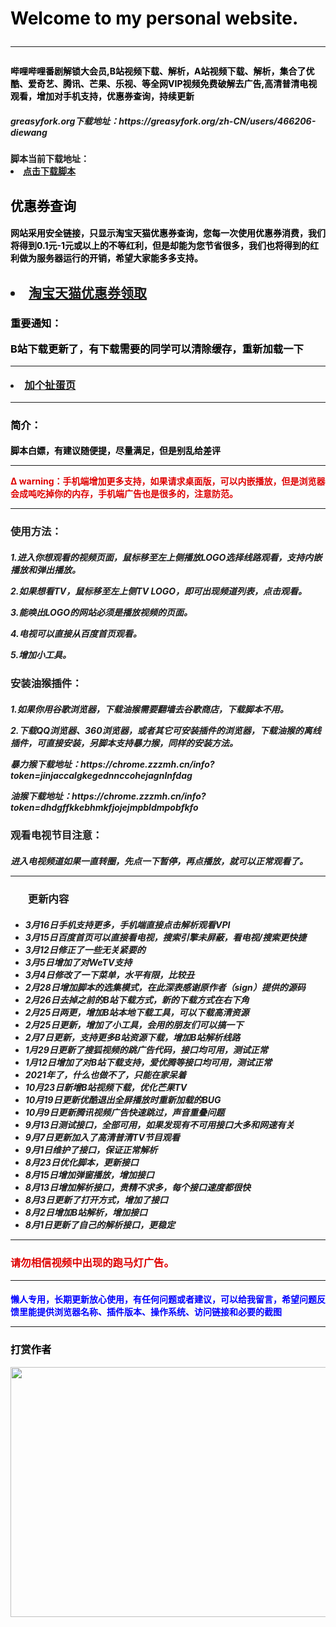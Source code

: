 <h1>
<div style="color:#000">Welcome to my personal website.</div>
<hr>
<h4>
<div style="color:#000">哔哩哔哩番剧解锁大会员,B站视频下载、解析，A站视频下载、解析，集合了优酷、爱奇艺、腾讯、芒果、乐视、等全网VIP视频免费破解去广告,高清普清电视观看，增加对手机支持，优惠券查询，持续更新</div>
<h5>
greasyfork.org下载地址：https://greasyfork.org/zh-CN/users/466206-diewang
<h4>
脚本当前下载地址：
<div>
    <li>
         <a href="https://qsqrftih.github.io/logl/jb.js">点击下载脚本</a>
    </li>
</div>	
<h2>
<div style="color:#000">优惠券查询</div>
<h4>
<div style="color:#000">网站采用安全链接，只显示淘宝天猫优惠券查询，您每一次使用优惠券消费，我们将得到0.1元-1元或以上的不等红利，但是却能为您节省很多，我们也将得到的红利做为服务器运行的开销，希望大家能多多支持。</div>
<h2>
<div>
    <li>
	 <a href="https://zuihuitao.cn" target="_blank">淘宝天猫优惠券领取</a>
    </li>
</div>
<h3>
<div style="color:#000">
<p>重要通知：</p>
<div>B站下载更新了，有下载需要的同学可以清除缓存，重新加载一下</div>
</div>
<hr>
	<div>  <li>
         <a href="https://qsqrftih.github.io/weibo">加个扯蛋页</a>
    </li></div>
	<hr>
<h3>
<div style="color:#000"><p>简介：</p></div>
<h4>
<div style="color:#000">脚本白嫖，有建议随便提，尽量满足，但是别乱给差评</div>
<hr>
<div style="color:#DF0101">Δ  warning：手机端增加更多支持，如果请求桌面版，可以内嵌播放，但是浏览器会成吨吃掉你的内存，手机端广告也是很多的，注意防范。</div>
<hr>
<h3>
<p>使用方法：</p>
<h5>
<p>1.进入你想观看的视频页面，鼠标移至左上侧播放LOGO选择线路观看，支持内嵌播放和弹出播放。</p>
<p>2.如果想看TV，鼠标移至左上侧TV LOGO，即可出现频道列表，点击观看。</p>
<p>3.能唤出LOGO的网站必须是播放视频的页面。</p>
<p>4.电视可以直接从百度首页观看。</p>	
<p>5.增加小工具。</p>
<h3>
<p>安装油猴插件：</p>
<h5>
<p>1.如果你用谷歌浏览器，下载油猴需要翻墙去谷歌商店，下载脚本不用。</p>
<p>2.下载QQ浏览器、360浏览器，或者其它可安装插件的浏览器，下载油猴的离线插件，可直接安装，另脚本支持暴力猴，同样的安装方法。</p>
<p>暴力猴下载地址：https://chrome.zzzmh.cn/info?token=jinjaccalgkegednnccohejagnlnfdag</p>
<p>油猴下载地址：https://chrome.zzzmh.cn/info?token=dhdgffkkebhmkfjojejmpbldmpobfkfo</p>
<h3>
<p>观看电视节目注意：</p>
<h5>
<div>进入电视频道如果一直转圈，先点一下暂停，再点播放，就可以正常观看了。</div>
<hr>
<h3>
<ul>
更新内容
</ul>
<h5>
<ul>
<li>3月16日手机支持更多，手机端直接点击解析观看VPI</li>
<li>3月15日百度首页可以直接看电视，搜索引擎未屏蔽，看电视/搜索更快捷</li>
<li>3月12日修正了一些无关紧要的</li>
<li>3月5日增加了对WeTV支持</li>
<li>3月4日修改了一下菜单，水平有限，比较丑</li>
<li>2月28日增加脚本的选集模式，在此深表感谢原作者（sign）提供的源码</li>
<li>2月26日去掉之前的B站下载方式，新的下载方式在右下角</li>
<li>2月25日两更，增加B站本地下载工具，可以下载高清资源</li>
<li>2月25日更新，增加了小工具，会用的朋友们可以搞一下</li>
<li>2月7日更新，支持更多B站资源下载，增加B站解析线路</li>
<li>1月29日更新了搜狐视频的跳广告代码，接口均可用，测试正常</li>
<li>1月12日增加了对B站下载支持，爱优腾等接口均可用，测试正常</li>
<li>2021年了，什么也做不了，只能在家呆着</li>
<li>10月23日新增B站视频下载，优化芒果TV</li>
<li>10月19日更新优酷退出全屏播放时重新加载的BUG</li>
<li>10月9日更新腾讯视频广告快速跳过，声音重叠问题</li>
<li>9月13日测试接口，全部可用，如果发现有不可用接口大多和网速有关</li>
<li>9月7日更新加入了高清普清TV节目观看</li>
<li>9月1日维护了接口，保证正常解析</li>
<li>8月23日优化脚本，更新接口</li>
<li>8月15日增加弹窗播放，增加接口</li>
<li>8月13日增加解析接口，贵精不求多，每个接口速度都很快</li>
<li>8月3日更新了打开方式，增加了接口</li>
<li>8月2日增加B站解析，增加接口</li>
<li>8月1日更新了自己的解析接口，更稳定</li>
</ul>
<hr>
<h3>
<div style="color:#DF0101"><p>请勿相信视频中出现的跑马灯广告。</p></div>
<hr>
<h4>
<div style="color:blue">懒人专用，长期更新放心使用，有任何问题或者建议，可以给我留言，希望问题反馈里能提供浏览器名称、插件版本、操作系统、访问链接和必要的截图</div>
<hr>
<h3>
<div style="color:#000"><p>打赏作者</p></div>
<img src="https://qsqrftih.github.io/logl/shang.jpg" width="600" height="400">
<script>
var _hmt = _hmt || [];
(function() {
  var hm = document.createElement("script");
  hm.src = "https://hm.baidu.com/hm.js?c9bc56214834d70f58472fc0432362bb";
  var s = document.getElementsByTagName("script")[0]; 
  s.parentNode.insertBefore(hm, s);
})();
</script>
<script type="text/javascript" src="https://s4.cnzz.com/z_stat.php?id=1279778059&web_id=1279778059"></script>
